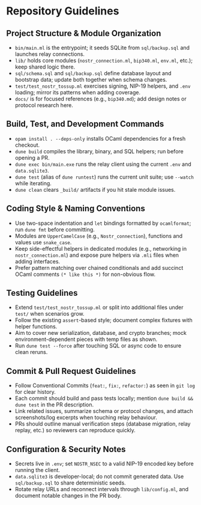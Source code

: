 # Repository Guidelines

## Project Structure & Module Organization
- `bin/main.ml` is the entrypoint; it seeds SQLite from `sql/backup.sql` and launches relay connections.
- `lib/` holds core modules (`nostr_connection.ml`, `bip340.ml`, `env.ml`, etc.); keep shared logic there.
- `sql/schema.sql` and `sql/backup.sql` define database layout and bootstrap data; update both together when schema changes.
- `test/test_nostr_tossup.ml` exercises signing, NIP-19 helpers, and `.env` loading; mirror its patterns when adding coverage.
- `docs/` is for focused references (e.g., `bip340.md`); add design notes or protocol research here.

## Build, Test, and Development Commands
- `opam install . --deps-only` installs OCaml dependencies for a fresh checkout.
- `dune build` compiles the library, binary, and SQL helpers; run before opening a PR.
- `dune exec bin/main.exe` runs the relay client using the current `.env` and `data.sqlite3`.
- `dune test` (alias of `dune runtest`) runs the current unit suite; use `--watch` while iterating.
- `dune clean` clears `_build/` artifacts if you hit stale module issues.

## Coding Style & Naming Conventions
- Use two-space indentation and `let` bindings formatted by `ocamlformat`; run `dune fmt` before committing.
- Modules are `UpperCamelCase` (e.g., `Nostr_connection`), functions and values use `snake_case`.
- Keep side-effectful helpers in dedicated modules (e.g., networking in `nostr_connection.ml`) and expose pure helpers via `.mli` files when adding interfaces.
- Prefer pattern matching over chained conditionals and add succinct OCaml comments `(* like this *)` for non-obvious flow.

## Testing Guidelines
- Extend `test/test_nostr_tossup.ml` or split into additional files under `test/` when scenarios grow.
- Follow the existing `assert`-based style; document complex fixtures with helper functions.
- Aim to cover new serialization, database, and crypto branches; mock environment-dependent pieces with temp files as shown.
- Run `dune test --force` after touching SQL or async code to ensure clean reruns.

## Commit & Pull Request Guidelines
- Follow Conventional Commits (`feat:`, `fix:`, `refactor:`) as seen in `git log` for clear history.
- Each commit should build and pass tests locally; mention `dune build && dune test` in the PR description.
- Link related issues, summarize schema or protocol changes, and attach screenshots/log excerpts when touching relay behaviour.
- PRs should outline manual verification steps (database migration, relay replay, etc.) so reviewers can reproduce quickly.

## Configuration & Security Notes
- Secrets live in `.env`; set `NOSTR_NSEC` to a valid NIP-19 encoded key before running the client.
- `data.sqlite3` is developer-local; do not commit generated data. Use `sql/backup.sql` to share deterministic seeds.
- Rotate relay URLs and reconnect intervals through `lib/config.ml`, and document notable changes in the PR body.
